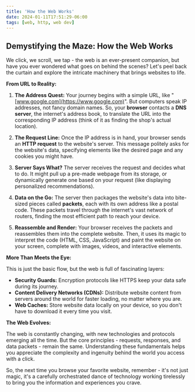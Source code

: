 ```yaml
---
title: 'How the Web Works'
date: 2024-01-11T17:51:29-06:00
tags: [web, http, web dev]
---
```

## Demystifying the Maze: How the Web Works

We click, we scroll, we tap - the web is an ever-present companion, but have you ever wondered what goes on behind the scenes? Let's peel back the curtain and explore the intricate machinery that brings websites to life.

**From URL to Reality:**

1. **The Address Quest:** Your journey begins with a simple URL, like "[www.google.com](https://www.google.com)". But computers speak IP addresses, not fancy domain names. So, your **browser** contacts a **DNS server**, the internet's address book, to translate the URL into the corresponding IP address (think of it as finding the shop's actual location).

2. **The Request Line:** Once the IP address is in hand, your browser sends an **HTTP request** to the website's server. This message politely asks for the website's data, specifying elements like the desired page and any cookies you might have.

3. **Server Says What?** The server receives the request and decides what to do. It might pull up a pre-made webpage from its storage, or dynamically generate one based on your request (like displaying personalized recommendations).

4. **Data on the Go:** The server then packages the website's data into bite-sized pieces called **packets**, each with its own address like a postal code. These packets travel through the internet's vast network of routers, finding the most efficient path to reach your device.

5. **Reassemble and Render:** Your browser receives the packets and reassembles them into the complete website. Then, it uses its magic to interpret the code (HTML, CSS, JavaScript) and paint the website on your screen, complete with images, videos, and interactive elements.

**More Than Meets the Eye:**

This is just the basic flow, but the web is full of fascinating layers:

* **Security Guards:** Encryption protocols like HTTPS keep your data safe during its journey.
* **Content Delivery Networks (CDNs):** Distribute website content from servers around the world for faster loading, no matter where you are.
* **Web Caches:** Store website data locally on your device, so you don't have to download it every time you visit.

**The Web Evolves:**

The web is constantly changing, with new technologies and protocols emerging all the time. But the core principles - requests, responses, and data packets - remain the same. Understanding these fundamentals helps you appreciate the complexity and ingenuity behind the world you access with a click.

So, the next time you browse your favorite website, remember - it's not just magic, it's a carefully orchestrated dance of technology working tirelessly to bring you the information and experiences you crave.


